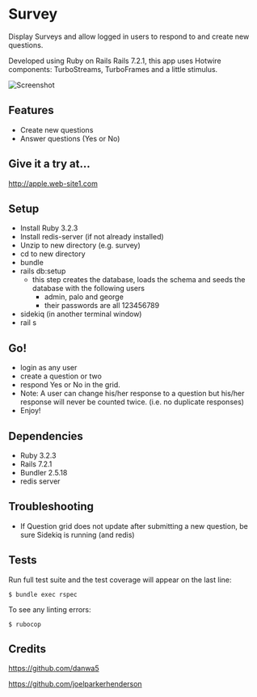 # Survey

Display Surveys and allow logged in users to respond to and create new questions.

Developed using Ruby on Rails Rails 7.2.1, this app uses Hotwire components: TurboStreams, TurboFrames and a little stimulus. 

![Screenshot](https://website1-screenshots.s3.amazonaws.com/Surveys+Logged+In.png)


## Features

-   Create new questions
-   Answer questions (Yes or No)

## Give it a try at...

http://apple.web-site1.com
                       
## Setup

- Install Ruby 3.2.3
- Install redis-server (if not already installed)
- Unzip to new directory (e.g. survey)
- cd to new directory
- bundle
- rails db:setup
  - this step creates the database, loads the schema and seeds the database with the following users
    - admin, palo and george
    - their passwords are all 123456789
- sidekiq (in another terminal window)
- rail s

## Go!
- login as any user 
- create a question or two
- respond Yes or No in the grid.
- Note: A user can change his/her response to a question but his/her response will never be counted twice. (i.e. no duplicate responses)
- Enjoy!

## Dependencies

-   Ruby 3.2.3
-   Rails 7.2.1
-   Bundler 2.5.18
-   redis server
                                 

## Troubleshooting
                
- If Question grid does not update after submitting a new question, be sure Sidekiq is running (and redis)

## Tests

Run full test suite and the test coverage will appear on the last line:

```shell
$ bundle exec rspec
```

To see any linting errors:

```shell
$ rubocop
```

## Credits
https://github.com/danwa5

https://github.com/joelparkerhenderson